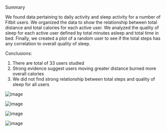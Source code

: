 Summary

We found data pertaining to daily activity and sleep activity for a number of Fitbit users. We organized the data to show the relationship between total distance and total calories for each active user. We analyzed the quality of sleep for each active user defined by total minutes asleep and total time in bed. Finally, we created a plot of a random user to see if the total steps has any correlation to overall quality of sleep. 

Conclusions:
1) There are total of 33 users studied
2) Strong evidence suggest users moving greater distance burned more overall calories
3) We did not find strong relationship between total steps and quality of sleep for all users 

![image](https://user-images.githubusercontent.com/119978382/218623759-0cd95a0c-503d-4f36-bf65-74fd05e30f24.png)

![image](https://user-images.githubusercontent.com/119978382/218623924-91f8874f-3e41-4016-b3b0-436a3c21723b.png)

![image](https://user-images.githubusercontent.com/119978382/218624016-44931b69-7d33-4287-bcc7-4c947c253490.png)

![image](https://user-images.githubusercontent.com/119978382/218624094-33b85d1f-f8f4-4835-b1b6-a1366a0e9018.png)

